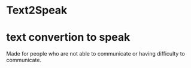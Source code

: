 # Text2Speak
# text convertion to speak

Made for people who are not able to communicate  or having difficulty to communicate.

